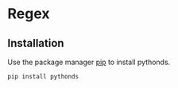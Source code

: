# Regex


## Installation

Use the package manager [pip](https://pip.pypa.io/en/stable/) to install pythonds.

```bash
pip install pythonds
```

